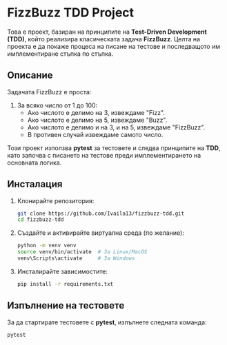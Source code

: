 # FizzBuzz TDD Project

Това е проект, базиран на принципите на **Test-Driven Development (TDD)**, който реализира класическата задача **FizzBuzz**. Целта на проекта е да покаже процеса на писане на тестове и последващото им имплементиране стъпка по стъпка.

## Описание

Задачата FizzBuzz е проста:
1. За всяко число от 1 до 100:
    - Ако числото е делимо на 3, извеждаме "Fizz".
    - Ако числото е делимо на 5, извеждаме "Buzz".
    - Ако числото е делимо и на 3, и на 5, извеждаме "FizzBuzz".
    - В противен случай извеждаме самото число.

Този проект използва **pytest** за тестовете и следва принципите на **TDD**, като започва с писането на тестове преди имплементирането на основната логика.

## Инсталация

1. Клонирайте репозитория:
    ```bash
    git clone https://github.com/Ivaila13/fizzbuzz-tdd.git
    cd fizzbuzz-tdd
    ```

2. Създайте и активирайте виртуална среда (по желание):
    ```bash
    python -m venv venv
    source venv/bin/activate  # За Linux/MacOS
    venv\Scripts\activate     # За Windows
    ```

3. Инсталирайте зависимостите:
    ```bash
    pip install -r requirements.txt
    ```

## Изпълнение на тестовете

За да стартирате тестовете с **pytest**, изпълнете следната команда:

```bash
pytest
